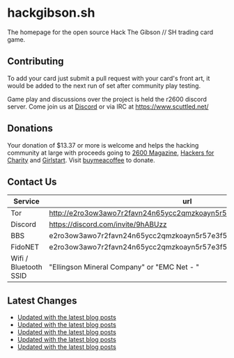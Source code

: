# hackgibson.sh
The homepage for the open source Hack The Gibson // SH trading card game.


## Contributing

To add your card just submit a pull request with your card's front art, it would be added to the next run of set after community play testing.

Game play and discussions over the project is held the r2600 discord server. Come join us at [Discord](https://discord.com/invite/9hABUzz) or via IRC at https://www.scuttled.net/


## Donations

Your donation of $13.37 or more is welcome and helps the hacking community at large with proceeds going to [2600 Magazine](https://2600.com/), [Hackers for Charity](https://hackersforcharity.org) and [Girlstart](https://girlstart.org).  Visit [buymeacoffee](https://www.buymeacoffee.com/hackgibson.sh) to donate.


## Contact Us

Service | url
-|-
Tor | http://e2ro3ow3awo7r2favn24n65ycc2qmzkoayn5r57e3f56nvjwdcgg32ad.onion
Discord | https://discord.com/invite/9hABUzz
BBS | e2ro3ow3awo7r2favn24n65ycc2qmzkoayn5r57e3f56nvjwdcgg32ad.onion:23
FidoNET | e2ro3ow3awo7r2favn24n65ycc2qmzkoayn5r57e3f56nvjwdcgg32ad.onion:24554
Wifi / Bluetooth SSID | "Ellingson Mineral Company" or "EMC Net - <fidonet address>"

## Latest Changes
<!-- BLOG-POST-LIST:START -->
- [Updated with the latest blog posts](https://github.com/DFW2600/hackgibson.sh/commit/318f077847e794c3e87ab3150adb8f85106f6238)
- [Updated with the latest blog posts](https://github.com/DFW2600/hackgibson.sh/commit/8afed98af020c8344dcb4130bd3752b6ff4a06aa)
- [Updated with the latest blog posts](https://github.com/DFW2600/hackgibson.sh/commit/b15906faa9496dfa78b4aa6a0e3cf47d35812d88)
- [Updated with the latest blog posts](https://github.com/DFW2600/hackgibson.sh/commit/6cee89c0a25fc8163b59671a05c62b49916101f5)
- [Updated with the latest blog posts](https://github.com/DFW2600/hackgibson.sh/commit/705ee3f012a1182539c77d0f99ac0520ac916ec1)
<!-- BLOG-POST-LIST:END -->
